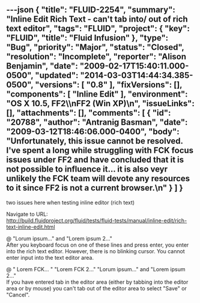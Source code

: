 ---json
{
  "title": "FLUID-2254",
  "summary": "Inline Edit Rich Text - can't tab into/ out of rich text editor",
  "tags": "FLUID",
  "project": {
    "key": "FLUID",
    "title": "Fluid Infusion"
  },
  "type": "Bug",
  "priority": "Major",
  "status": "Closed",
  "resolution": "Incomplete",
  "reporter": "Alison Benjamin",
  "date": "2009-02-17T15:40:11.000-0500",
  "updated": "2014-03-03T14:44:34.385-0500",
  "versions": [
    "0.8"
  ],
  "fixVersions": [],
  "components": [
    "Inline Edit"
  ],
  "environment": "OS X 10.5, FF2\\\nFF2 (Win XP)\n",
  "issueLinks": [],
  "attachments": [],
  "comments": [
    {
      "id": "20788",
      "author": "Antranig Basman",
      "date": "2009-03-12T18:46:06.000-0400",
      "body": "Unfortunately, this issue cannot be resolved. I've spent a long while struggling with FCK focus issues under FF2 and have concluded that it is not possible to influence it... it is also veyr unlikely the FCK team will devote any resources to it since FF2 is not a current browser.\n"
    }
  ]
}
---
two issues here when testing inline editor (rich text)&#x20;

Navigate to URL: \
<http://build.fluidproject.org/fluid/tests/fluid-tests/manual/inline-edit/rich-text-inline-edit.html>

@ "Lorum ipsum..." and "Lorem ipsum 2..."\
After you keyboard focus on one of these lines and press enter, you enter into the rich text editor. However, there is no blinking cursor. You cannot enter input into the text editor area.&#x20;

@  " Lorem FCK... "    "Lorem FCK 2..."  "Lorum ipsum..." and "Lorem ipsum 2..."\
If you have entered tab in the editor area (either by tabbing into the editor area or by mouse)  you can't tab out of the editor area to select "Save" or "Cancel".

        